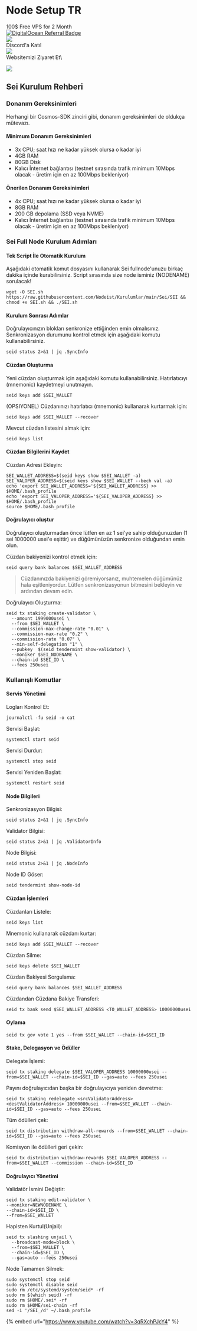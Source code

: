 # Node Setup TR

100$ Free VPS for 2 Month\
[![DigitalOcean Referral Badge](https://web-platforms.sfo2.cdn.digitaloceanspaces.com/WWW/Badge%201.svg)](https://www.digitalocean.com/?refcode=410c988c8b3e\&utm\_campaign=Referral\_Invite\&utm\_medium=Referral\_Program\&utm\_source=badge)\
[![](https://cdn.logojoy.com/wp-content/uploads/20210422095037/discord-mascot.png)](https://discord.gg/ypx7mJ6Zzb)\
Discord'a Katıl\
[![](https://raw.githubusercontent.com/Nodeist/Testnet\_Kurulumlar/main/logo.png)](https://nodeist.site/)\
Websitemizi Ziyaret Et\


![](https://i.hizliresim.com/gsu0zju.png)

## Sei Kurulum Rehberi

### Donanım Gereksinimleri

Herhangi bir Cosmos-SDK zinciri gibi, donanım gereksinimleri de oldukça mütevazı.

#### Minimum Donanım Gereksinimleri

* 3x CPU; saat hızı ne kadar yüksek olursa o kadar iyi
* 4GB RAM
* 80GB Disk
* Kalıcı İnternet bağlantısı (testnet sırasında trafik minimum 10Mbps olacak - üretim için en az 100Mbps bekleniyor)

#### Önerilen Donanım Gereksinimleri

* 4x CPU; saat hızı ne kadar yüksek olursa o kadar iyi
* 8GB RAM
* 200 GB depolama (SSD veya NVME)
* Kalıcı İnternet bağlantısı (testnet sırasında trafik minimum 10Mbps olacak - üretim için en az 100Mbps bekleniyor)

### Sei Full Node Kurulum Adımları

#### Tek Script İle Otomatik Kurulum

Aşağıdaki otomatik komut dosyasını kullanarak Sei fullnode'unuzu birkaç dakika içinde kurabilirsiniz. Script sırasında size node isminiz (NODENAME) sorulacak!

```
wget -O SEI.sh https://raw.githubusercontent.com/Nodeist/Kurulumlar/main/Sei/SEI && chmod +x SEI.sh && ./SEI.sh
```

#### Kurulum Sonrası Adımlar

Doğrulayıcınızın blokları senkronize ettiğinden emin olmalısınız. Senkronizasyon durumunu kontrol etmek için aşağıdaki komutu kullanabilirsiniz.

```
seid status 2>&1 | jq .SyncInfo
```

#### Cüzdan Oluşturma

Yeni cüzdan oluşturmak için aşağıdaki komutu kullanabilirsiniz. Hatırlatıcıyı (mnemonic) kaydetmeyi unutmayın.

```
seid keys add $SEI_WALLET
```

(OPSIYONEL) Cüzdanınızı hatırlatıcı (mnemonic) kullanarak kurtarmak için:

```
seid keys add $SEI_WALLET --recover
```

Mevcut cüzdan listesini almak için:

```
seid keys list
```

#### Cüzdan Bilgilerini Kaydet

Cüzdan Adresi Ekleyin:

```
SEI_WALLET_ADDRESS=$(seid keys show $SEI_WALLET -a)
SEI_VALOPER_ADDRESS=$(seid keys show $SEI_WALLET --bech val -a)
echo 'export SEI_WALLET_ADDRESS='${SEI_WALLET_ADDRESS} >> $HOME/.bash_profile
echo 'export SEI_VALOPER_ADDRESS='${SEI_VALOPER_ADDRESS} >> $HOME/.bash_profile
source $HOME/.bash_profile
```

#### Doğrulayıcı oluştur

Doğrulayıcı oluşturmadan önce lütfen en az 1 sei'ye sahip olduğunuzdan (1 sei 1000000 usei'e eşittir) ve düğümünüzün senkronize olduğundan emin olun.

Cüzdan bakiyenizi kontrol etmek için:

```
seid query bank balances $SEI_WALLET_ADDRESS
```

> Cüzdanınızda bakiyenizi göremiyorsanız, muhtemelen düğümünüz hala eşitleniyordur. Lütfen senkronizasyonun bitmesini bekleyin ve ardından devam edin.

Doğrulayıcı Oluşturma:

```
seid tx staking create-validator \
  --amount 1999000usei \
  --from $SEI_WALLET \
  --commission-max-change-rate "0.01" \
  --commission-max-rate "0.2" \
  --commission-rate "0.07" \
  --min-self-delegation "1" \
  --pubkey  $(seid tendermint show-validator) \
  --moniker $SEI_NODENAME \
  --chain-id $SEI_ID \
  --fees 250usei
```

### Kullanışlı Komutlar

#### Servis Yönetimi

Logları Kontrol Et:

```
journalctl -fu seid -o cat
```

Servisi Başlat:

```
systemctl start seid
```

Servisi Durdur:

```
systemctl stop seid
```

Servisi Yeniden Başlat:

```
systemctl restart seid
```

#### Node Bilgileri

Senkronizasyon Bilgisi:

```
seid status 2>&1 | jq .SyncInfo
```

Validator Bilgisi:

```
seid status 2>&1 | jq .ValidatorInfo
```

Node Bilgisi:

```
seid status 2>&1 | jq .NodeInfo
```

Node ID Göser:

```
seid tendermint show-node-id
```

#### Cüzdan İşlemleri

Cüzdanları Listele:

```
seid keys list
```

Mnemonic kullanarak cüzdanı kurtar:

```
seid keys add $SEI_WALLET --recover
```

Cüzdan Silme:

```
seid keys delete $SEI_WALLET
```

Cüzdan Bakiyesi Sorgulama:

```
seid query bank balances $SEI_WALLET_ADDRESS
```

Cüzdandan Cüzdana Bakiye Transferi:

```
seid tx bank send $SEI_WALLET_ADDRESS <TO_WALLET_ADDRESS> 10000000usei
```

#### Oylama

```
seid tx gov vote 1 yes --from $SEI_WALLET --chain-id=$SEI_ID
```

#### Stake, Delegasyon ve Ödüller

Delegate İşlemi:

```
seid tx staking delegate $SEI_VALOPER_ADDRESS 10000000usei --from=$SEI_WALLET --chain-id=$SEI_ID --gas=auto --fees 250usei
```

Payını doğrulayıcıdan başka bir doğrulayıcıya yeniden devretme:

```
seid tx staking redelegate <srcValidatorAddress> <destValidatorAddress> 10000000usei --from=$SEI_WALLET --chain-id=$SEI_ID --gas=auto --fees 250usei
```

Tüm ödülleri çek:

```
seid tx distribution withdraw-all-rewards --from=$SEI_WALLET --chain-id=$SEI_ID --gas=auto --fees 250usei
```

Komisyon ile ödülleri geri çekin:

```
seid tx distribution withdraw-rewards $SEI_VALOPER_ADDRESS --from=$SEI_WALLET --commission --chain-id=$SEI_ID
```

#### Doğrulayıcı Yönetimi

Validatör İsmini Değiştir:

```
seid tx staking edit-validator \
--moniker=NEWNODENAME \
--chain-id=$SEI_ID \
--from=$SEI_WALLET
```

Hapisten Kurtul(Unjail):

```
seid tx slashing unjail \
  --broadcast-mode=block \
  --from=$SEI_WALLET \
  --chain-id=$SEI_ID \
  --gas=auto --fees 250usei
```

Node Tamamen Silmek:

```
sudo systemctl stop seid
sudo systemctl disable seid
sudo rm /etc/systemd/system/seid* -rf
sudo rm $(which seid) -rf
sudo rm $HOME/.sei* -rf
sudo rm $HOME/sei-chain -rf
sed -i '/SEI_/d' ~/.bash_profile
```

{% embed url="https://www.youtube.com/watch?v=3qRXchPJcY4" %}
